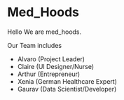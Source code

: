 # Med_Hoods

Hello We are med_hoods.

Our Team includes 
* Alvaro (Project Leader)
* Claire (UI Designer/Nurse)
* Arthur (Entrepreneur)
* Xenia (German Healthcare Expert)
* Gaurav (Data Scientist/Developer)
